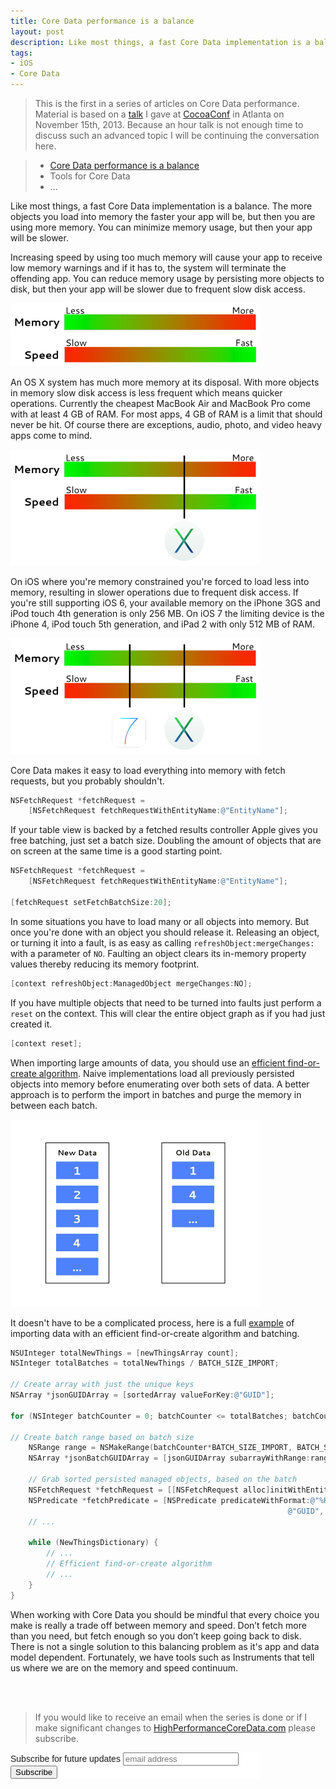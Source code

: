 ```yaml
---
title: Core Data performance is a balance
layout: post
description: Like most things, a fast Core Data implementation is a balance
tags:
- iOS
- Core Data
---
```


> This is the first in a series of articles on Core Data performance. Material is based on a [talk](http://highperformancecoredata.com "High Performance Core Data talk at CocoaConf Atlanta") I gave at [CocoaConf](http://cocoaconf.com/conference/sessionDetails/348?confId=13 "CocoaConf Atlanta website") in Atlanta on November 15th, 2013. Because an hour talk is not enough time to discuss such an advanced topic I will be continuing the conversation here.

> * [Core Data performance is a balance](http://matthewmorey.com "Core Data Performance is a Balance")
> * Tools for Core Data
> * ...

Like most things, a fast Core Data implementation is a balance. The more objects you load into memory the faster your app will be, but then you are using more memory. You can minimize memory usage, but then your app will be slower.

Increasing speed by using too much memory will cause your app to receive low memory warnings and if it has to, the system will terminate the offending app. You can reduce memory usage by persisting more objects to disk, but then your app will be slower due to frequent slow disk access.

<div class="screenshot">
	<img src="/assets/2013-11-17-balancing-core-data-performance01@2x.png" width="400" alt="Core Data performance is a balance between memory and speed">
</div>

An OS X system has much more memory at its disposal. With more objects in memory slow disk access is less frequent which means quicker operations. Currently the cheapest MacBook Air and MacBook Pro come with at least 4 GB of RAM. For most apps, 4 GB of RAM is a limit that should never be hit. Of course there are exceptions, audio, photo, and video heavy apps come to mind.

<div class="screenshot">
	<img src="/assets/2013-11-17-balancing-core-data-performance02@2x.png" width="400" alt="Core Data performance is a balance between memory and speed">
</div>

On iOS where you're memory constrained you're forced to load less into memory, resulting in slower operations due to frequent disk access. If you're still supporting iOS 6, your available memory on the iPhone 3GS and iPod touch 4th generation is only 256 MB. On iOS 7 the limiting device is the iPhone 4, iPod touch 5th generation, and iPad 2 with only 512 MB of RAM.

<div class="screenshot">
	<img src="/assets/2013-11-17-balancing-core-data-performance03@2x.png" width="400" alt="Core Data performance is a balance between memory and speed">
</div>

Core Data makes it easy to load everything into memory with fetch requests, but you probably shouldn't.

```objective-c
NSFetchRequest *fetchRequest = 
    [NSFetchRequest fetchRequestWithEntityName:@"EntityName"];
```

If your table view is backed by a fetched results controller Apple gives you free batching, just set a batch size. Doubling the amount of objects that are on screen at the same time is a good starting point.

```objective-c
NSFetchRequest *fetchRequest = 
    [NSFetchRequest fetchRequestWithEntityName:@"EntityName"];

[fetchRequest setFetchBatchSize:20];
```

In some situations you have to load many or all objects into memory. But once you're done with an object you should release it. Releasing an object, or turning it into a fault, is as easy as calling `refreshObject:mergeChanges:` with a parameter of `NO`. Faulting an object clears its in-memory property values thereby reducing its memory footprint. 

```objective-c
[context refreshObject:ManagedObject mergeChanges:NO];
```

If you have multiple objects that need to be turned into faults just perform a `reset` on the context. This will clear the entire object graph as if you had just created it.

```objective-c
[context reset];
```

When importing large amounts of data, you should use an [efficient find-or-create algorithm](https://developer.apple.com/library/mac/documentation/cocoa/conceptual/coredata/articles/cdimporting.html "Core Data Programming Guide: Efficiently Importing Data"). Naive implementations load all previously persisted objects into memory before enumerating over both sets of data. A better approach is to perform the import in batches and purge the memory in between each batch.

<div class="screenshot">
    <img src="/assets/2013-11-17-balancing-core-data-performance04@2x.gif" width="400" alt="Core Data performance is a balance between memory and speed">
</div>

It doesn't have to be a complicated process, here is a full [example](https://github.com/mmorey/MDMHPCoreData/blob/master/MDMHPCoreData/MDMHPCoreData/model/MDMUFOSightingImportOperation.m#L374 "Example source code for importing data efficiently") of importing data with an efficient find-or-create algorithm and batching.

```objective-c
NSUInteger totalNewThings = [newThingsArray count];
NSInteger totalBatches = totalNewThings / BATCH_SIZE_IMPORT;
    
// Create array with just the unique keys
NSArray *jsonGUIDArray = [sortedArray valueForKey:@"GUID"];
    
for (NSInteger batchCounter = 0; batchCounter <= totalBatches; batchCounter++) {
        
// Create batch range based on batch size
    NSRange range = NSMakeRange(batchCounter*BATCH_SIZE_IMPORT, BATCH_SIZE_IMPORT);
    NSArray *jsonBatchGUIDArray = [jsonGUIDArray subarrayWithRange:range];
        
    // Grab sorted persisted managed objects, based on the batch
    NSFetchRequest *fetchRequest = [[NSFetchRequest alloc]initWithEntityName:@"EntityName"];
    NSPredicate *fetchPredicate = [NSPredicate predicateWithFormat:@"%K IN %@", 
                                                              @"GUID", jsonBatchGUIDArray];
    // ...

    while (NewThingsDictionary) {
        // ...
        // Efficient find-or-create algorithm
        // ...
    }
}
```

When working with Core Data you should be mindful that every choice you make is really a trade off between memory and speed. Don’t fetch more than you need, but fetch enough so you don’t keep going back to disk. There is not a single solution to this balancing problem as it's app and data model dependent. Fortunately, we have tools such as Instruments that tell us where we are on the memory and speed continuum.

<div>
<br>
<br>
</div>

> If you would like to receive an email when the series is done or if I make significant changes to [HighPerformanceCoreData.com](http://highperformancecoredata.com "High Performance Core Data") please subscribe.

<!-- Begin MailChimp Signup Form -->
<link href="//cdn-images.mailchimp.com/embedcode/slim-081711.css" rel="stylesheet" type="text/css">
<style type="text/css">
#mc_embed_signup{background:#fff; clear:left; font:14px Helvetica,Arial,sans-serif;  width:400px;}
/* Add your own MailChimp form style overrides in your site stylesheet or in this style block.
We recommend moving this block and the preceding CSS link to the HEAD of your HTML file. */
</style>
<div id="mc_embed_signup">
<form action="http://highperformancecoredata.us3.list-manage2.com/subscribe/post?u=95f955e27438bc37739fd0f89&amp;id=a261b52329" method="post" id="mc-embedded-subscribe-form" name="mc-embedded-subscribe-form" class="validate" target="_blank" novalidate>
<label for="mce-EMAIL">Subscribe for future updates</label>
<input type="email" value="" name="EMAIL" class="email" id="mce-EMAIL" placeholder="email address" required>
<div class="clear"><input type="submit" value="Subscribe" name="subscribe" id="mc-embedded-subscribe" class="button"></div>
</form>
</div>

<!--End mc_embed_signup-->

